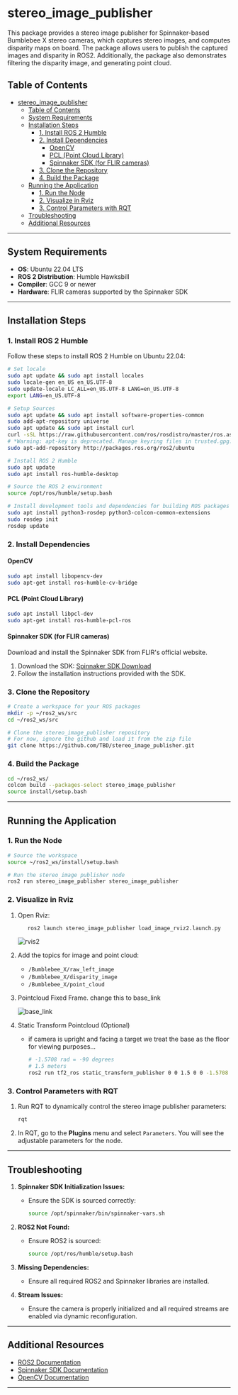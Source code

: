 
# stereo_image_publisher

This package provides a stereo image publisher for Spinnaker-based Bumblebee X stereo cameras, which captures stereo images, and computes disparity maps on board. The package allows users to publish the captured images and disparity in ROS2. Additionally, the package also demonstrates filtering the disparity image, and generating point cloud.

## Table of Contents
- [stereo\_image\_publisher](#stereo_image_publisher)
  - [Table of Contents](#table-of-contents)
  - [System Requirements](#system-requirements)
  - [Installation Steps](#installation-steps)
    - [1. Install ROS 2 Humble](#1-install-ros-2-humble)
    - [2. Install Dependencies](#2-install-dependencies)
      - [OpenCV](#opencv)
      - [PCL (Point Cloud Library)](#pcl-point-cloud-library)
      - [Spinnaker SDK (for FLIR cameras)](#spinnaker-sdk-for-flir-cameras)
    - [3. Clone the Repository](#3-clone-the-repository)
    - [4. Build the Package](#4-build-the-package)
  - [Running the Application](#running-the-application)
    - [1. Run the Node](#1-run-the-node)
    - [2. Visualize in Rviz](#2-visualize-in-rviz)
    - [3. Control Parameters with RQT](#3-control-parameters-with-rqt)
  - [Troubleshooting](#troubleshooting)
  - [Additional Resources](#additional-resources)

---

## System Requirements
- **OS**: Ubuntu 22.04 LTS
- **ROS 2 Distribution**: Humble Hawksbill
- **Compiler**: GCC 9 or newer
- **Hardware**: FLIR cameras supported by the Spinnaker SDK

---

## Installation Steps

### 1. Install ROS 2 Humble
Follow these steps to install ROS 2 Humble on Ubuntu 22.04:

```bash
# Set locale
sudo apt update && sudo apt install locales
sudo locale-gen en_US en_US.UTF-8
sudo update-locale LC_ALL=en_US.UTF-8 LANG=en_US.UTF-8
export LANG=en_US.UTF-8

# Setup Sources
sudo apt update && sudo apt install software-properties-common
sudo add-apt-repository universe
sudo apt update && sudo apt install curl
curl -sSL https://raw.githubusercontent.com/ros/rosdistro/master/ros.asc | sudo apt-key add -
# *Warning: apt-key is deprecated. Manage keyring files in trusted.gpg.d instead (see apt-key(8)).
sudo apt-add-repository http://packages.ros.org/ros2/ubuntu

# Install ROS 2 Humble
sudo apt update
sudo apt install ros-humble-desktop

# Source the ROS 2 environment
source /opt/ros/humble/setup.bash

# Install development tools and dependencies for building ROS packages
sudo apt install python3-rosdep python3-colcon-common-extensions
sudo rosdep init
rosdep update
```

### 2. Install Dependencies

#### OpenCV
```bash
sudo apt install libopencv-dev
sudo apt-get install ros-humble-cv-bridge
```

#### PCL (Point Cloud Library)
```bash
sudo apt install libpcl-dev
sudo apt-get install ros-humble-pcl-ros
```

#### Spinnaker SDK (for FLIR cameras)
Download and install the Spinnaker SDK from FLIR's official website.

1. Download the SDK: [Spinnaker SDK Download](https://www.flir.com/products/spinnaker-sdk/)
2. Follow the installation instructions provided with the SDK.

### 3. Clone the Repository

```bash
# Create a workspace for your ROS packages
mkdir -p ~/ros2_ws/src
cd ~/ros2_ws/src

# Clone the stereo_image_publisher repository
# For now, ignore the github and load it from the zip file
git clone https://github.com/TBD/stereo_image_publisher.git
```

### 4. Build the Package

```bash
cd ~/ros2_ws/
colcon build --packages-select stereo_image_publisher
source install/setup.bash
```

---

## Running the Application

### 1. Run the Node

```bash
# Source the workspace
source ~/ros2_ws/install/setup.bash

# Run the stereo image publisher node
ros2 run stereo_image_publisher stereo_image_publisher
```

### 2. Visualize in Rviz

1. Open Rviz:

   ```bash
      ros2 launch stereo_image_publisher load_image_rviz2.launch.py
   ```
   ![rvis2](images/rviz_window.png)

2. Add the topics for image and point cloud:
   - `/Bumblebee_X/raw_left_image`
   - `/Bumblebee_X/disparity_image`
   - `/Bumblebee_X/point_cloud`

3. Pointcloud Fixed Frame.
   change this to base_link

   ![base_link](images/rviz_fixed_frame.png)


4. Static Transform Pointcloud (Optional)
   - if camera is upright and facing a target we treat the base as the floor for viewing purposes...

      ```bash
      # -1.5708 rad = -90 degrees
      # 1.5 meters
      ros2 run tf2_ros static_transform_publisher 0 0 1.5 0 0 -1.5708 base_link camera_link  
      ```
### 3. Control Parameters with RQT

1. Run RQT to dynamically control the stereo image publisher parameters:
   
   ```bash
   rqt
   ```

2. In RQT, go to the **Plugins** menu and select `Parameters`. You will see the adjustable parameters for the node.

---

## Troubleshooting

1. **Spinnaker SDK Initialization Issues:**
   - Ensure the SDK is sourced correctly:
     ```bash
     source /opt/spinnaker/bin/spinnaker-vars.sh
     ```

2. **ROS2 Not Found:**
   - Ensure ROS2 is sourced:
     ```bash
     source /opt/ros/humble/setup.bash
     ```

3. **Missing Dependencies:**
   - Ensure all required ROS2 and Spinnaker libraries are installed.

4. **Stream Issues:**
   - Ensure the camera is properly initialized and all required streams are enabled via dynamic reconfiguration.

---

## Additional Resources

- [ROS2 Documentation](https://docs.ros.org/en/humble/index.html)
- [Spinnaker SDK Documentation](https://www.flir.com/support-center/iis/machine-vision/downloads/spinnaker-sdk-and-firmware-download/)
- [OpenCV Documentation](https://docs.opencv.org/master/)

---
